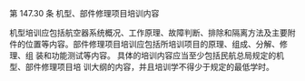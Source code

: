 第 147.30 条 机型、部件修理项目培训内容

机型培训应包括航空器系统概况、工作原理、故障判断、排除和隔离方法及主要附件的位置等内容。部件修理项目培训应包括所培训项目的原理、组成、分解、修理、组 装和功能测试等内容。
具体的培训内容应当至少包括民航总局规定的机型、部件修理项目培 训大纲的内容，并且培训学不得少于规定的最低学时。
